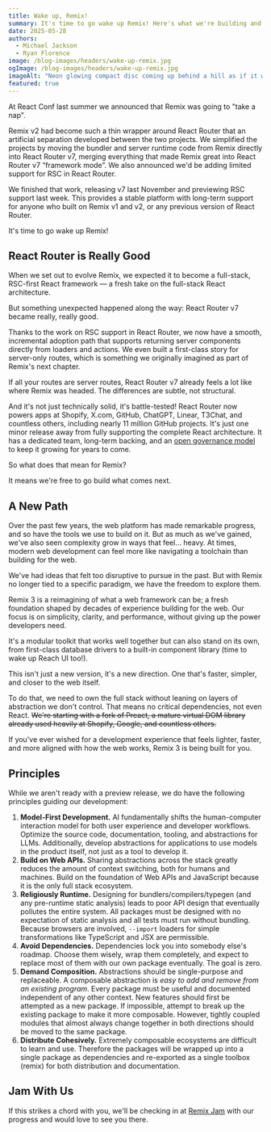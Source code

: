 ```yaml
---
title: Wake up, Remix!
summary: It's time to go wake up Remix! Here's what we're building and what it means for React Router.
date: 2025-05-28
authors:
  - Michael Jackson
  - Ryan Florence
image: /blog-images/headers/wake-up-remix.jpg
ogImage: /blog-images/headers/wake-up-remix.jpg
imageAlt: "Neon glowing compact disc coming up behind a hill as if it were the rising sun."
featured: true
---
```


At React Conf last summer we announced that Remix was going to "take a nap".

Remix v2 had become such a thin wrapper around React Router that an artificial separation developed between the two projects. We simplified the projects by moving the bundler and server runtime code from Remix directly into React Router v7, merging everything that made Remix great into React Router v7 “framework mode”. We also announced we'd be adding limited support for RSC in React Router.

We finished that work, releasing v7 last November and previewing RSC support last week. This provides a stable platform with long-term support for anyone who built on Remix v1 and v2, or any previous version of React Router.

It's time to go wake up Remix!

## React Router is Really Good

When we set out to evolve Remix, we expected it to become a full-stack, RSC-first React framework — a fresh take on the full-stack React architecture.

But something unexpected happened along the way: React Router v7 became really, really good.

Thanks to the work on RSC support in React Router, we now have a smooth, incremental adoption path that supports returning server components directly from loaders and actions. We even built a first-class story for server-only routes, which is something we originally imagined as part of Remix's next chapter.

If all your routes are server routes, React Router v7 already feels a lot like where Remix was headed. The differences are subtle, not structural.

And it's not just technically solid, it's battle-tested! React Router now powers apps at Shopify, X.com, GitHub, ChatGPT, Linear, T3Chat, and countless others, including nearly 11 million GitHub projects. It's just one minor release away from fully supporting the complete React architecture. It has a dedicated team, long-term backing, and an [open governance model](https://github.com/remix-run/react-router/blob/main/GOVERNANCE.md) to keep it growing for years to come.

So what does that mean for Remix?

It means we're free to go build what comes next.

## A New Path

Over the past few years, the web platform has made remarkable progress, and so have the tools we use to build on it. But as much as we've gained, we've also seen complexity grow in ways that feel… heavy. At times, modern web development can feel more like navigating a toolchain than building for the web.

We've had ideas that felt too disruptive to pursue in the past. But with Remix no longer tied to a specific paradigm, we have the freedom to explore them.

Remix 3 is a reimagining of what a web framework can be; a fresh foundation shaped by decades of experience building for the web. Our focus is on simplicity, clarity, and performance, without giving up the power developers need.

It's a modular toolkit that works well together but can also stand on its own, from first-class database drivers to a built-in component library (time to wake up Reach UI too!).

This isn't just a new version, it's a new direction. One that's faster, simpler, and closer to the web itself.

To do that, we need to own the full stack without leaning on layers of abstraction we don't control. That means no critical dependencies, not even React. ~~We're starting with a fork of Preact, a mature virtual DOM library already used heavily at Shopify, Google, and countless others.~~

If you've ever wished for a development experience that feels lighter, faster, and more aligned with how the web works, Remix 3 is being built for you.

## Principles

While we aren't ready with a preview release, we do have the following principles guiding our development:

1. **Model-First Development.** AI fundamentally shifts the human-computer interaction model for both user experience and developer workflows. Optimize the source code, documentation, tooling, and abstractions for LLMs. Additionally, develop abstractions for applications to use models in the product itself, not just as a tool to develop it.
2. **Build on Web APIs.** Sharing abstractions across the stack greatly reduces the amount of context switching, both for humans and machines. Build on the foundation of Web APIs and JavaScript because it is the only full stack ecosystem.
3. **Religiously Runtime.** Designing for bundlers/compilers/typegen (and any pre-runtime static analysis) leads to poor API design that eventually pollutes the entire system. All packages must be designed with no expectation of static analysis and all tests must run without bundling. Because browsers are involved, `--import` loaders for simple transformations like TypeScript and JSX are permissible.
4. **Avoid Dependencies.** Dependencies lock you into somebody else's roadmap. Choose them wisely, wrap them completely, and expect to replace most of them with our own package eventually. The goal is zero.
5. **Demand Composition.** Abstractions should be single-purpose and replaceable. A composable abstraction is _easy to add and remove from an existing program_. Every package must be useful and documented independent of any other context. New features should first be attempted as a new package. If impossible, attempt to break up the existing package to make it more composable. However, tightly coupled modules that almost always change together in both directions should be moved to the same package.
6. **Distribute Cohesively.** Extremely composable ecosystems are difficult to learn and use. Therefore the packages will be wrapped up into a single package as dependencies and re-exported as a single toolbox (remix) for both distribution and documentation.

## Jam With Us

If this strikes a chord with you, we'll be checking in at [Remix Jam](https://remix.run/jam) with our progress and would love to see you there.

